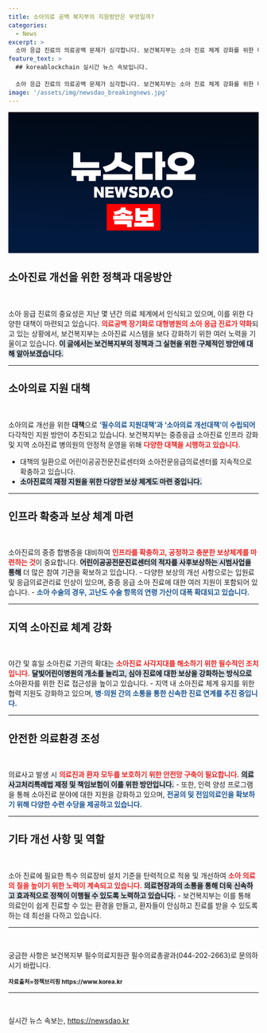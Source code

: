 ```yaml
---
title: 소아의료 공백 복지부의 지원방안은 무엇일까?
categories:
  - News
excerpt: >
  소아 응급 진료의 의료공백 문제가 심각합니다. 보건복지부는 소아 진료 체계 강화를 위한 다양한 대책을 추진 중이며, 증가하는 진료 인프라와 보상 체계를 통해 소아 환자 안전망을 구축하겠다고 밝혔습니다.
feature_text: >
  ## koreablockchain 실시간 뉴스 속보입니다.

  소아 응급 진료의 의료공백 문제가 심각합니다. 보건복지부는 소아 진료 체계 강화를 위한 다양한 대책을 추진 중이며, 증가하는 진료 인프라와 보상 체계를 통해 소아 환자 안전망을 구축하겠다고 밝혔습니다.
image: '/assets/img/newsdao_breakingnews.jpg'
---
```


<p><img src="/assets/img/newsdao_breakingnews.jpg" alt="koreablockchain 속보" /></p>

<h2 data-ke-size="size26">소아진료 개선을 위한 정책과 대응방안</h2>

<p data-ke-size="size16">&nbsp;</p>

<p>소아 응급 진료의 중요성은 지난 몇 년간 의료 체계에서 인식되고 있으며, 이를 위한 다양한 대책이 마련되고 있습니다. <b><span style="color: #ee2323;">의료공백 장기화로 대형병원의 소아 응급 진료가 약화</span></b>되고 있는 상황에서, 보건복지부는 소아진료 시스템을 보다 강화하기 위한 여러 노력을 기울이고 있습니다. <b><span style="background-color: #21538527;">이 글에서는 보건복지부의 정책과 그 실현을 위한 구체적인 방안에 대해 알아보겠습니다.</span></b></p>

<hr />

<h2 data-ke-size="size26">소아의료 지원 대책</h2>

<p data-ke-size="size16">&nbsp;</p>

<p>소아의료 개선을 위한 <b>대책</b>으로 <b><span style="color: #1a5490;">‘필수의료 지원대책’과 ‘소아의료 개선대책’이 수립되어</span></b> 다각적인 지원 방안이 추진되고 있습니다. 보건복지부는 중증응급 소아진료 인프라 강화 및 지역 소아진료 병의원의 안정적 운영을 위해 <b><span style="color: #ee2323;">다양한 대책을 시행하고 있습니다.</span></b></p>

<ul>
<li>대책의 일환으로 어린이공공전문진료센터와 소아전문응급의료센터를 지속적으로 확충하고 있습니다. </li>
<li><b><span style="background-color: #21538527;">소아진료의 재정 지원을 위한 다양한 보상 체계도 마련 중입니다.</span></b></li>
</ul>

<hr />

<h2 data-ke-size="size26">인프라 확충과 보상 체계 마련</h2>

<p data-ke-size="size16">&nbsp;</p>

<p>소아진료의 중증 합병증을 대비하여 <b><span style="color: #ee2323;">인프라를 확충하고, 공정하고 충분한 보상체계를 마련하는 것</span></b>이 중요합니다. <b><span style="background-color: #21538527;">어린이공공전문진료센터의 적자를 사후보상하는 시범사업을 통해</span></b> 더 많은 참여 기관을 확보하고 있습니다. 
- 다양한 보상의 개선 사항으로는 입원료 및 응급의료관리료 인상이 있으며, 중증 응급 소아 진료에 대한 여러 지원이 포함되어 있습니다.
- <b><span style="color: #1a5490;">소아 수술의 경우, 고난도 수술 항목의 연령 가산이 대폭 확대되고 있습니다.</span></b></p>

<hr />

<h2 data-ke-size="size26">지역 소아진료 체계 강화</h2>

<p data-ke-size="size16">&nbsp;</p>

<p>야간 및 휴일 소아진료 기관의 확대는 <b><span style="color: #ee2323;">소아진료 사각지대를 해소하기 위한 필수적인 조치입니다.</span></b> <b><span style="background-color: #21538527;">달빛어린이병원의 개소를 늘리고, 심야 진료에 대한 보상을 강화하는 방식으로</span></b> 소아환자를 위한 진료 접근성을 높이고 있습니다.
- 지역 내 소아진료 체계 유지를 위한 협력 지원도 강화하고 있으며, <b><span style="color: #1a5490;">병·의원 간의 소통을 통한 신속한 진료 연계를 추진 중입니다.</span></b></p>

<hr />

<h2 data-ke-size="size26">안전한 의료환경 조성</h2>

<p data-ke-size="size16">&nbsp;</p>

<p>의료사고 발생 시 <b><span style="color: #ee2323;">의료진과 환자 모두를 보호하기 위한 안전망 구축이 필요합니다.</span></b> <b><span style="background-color: #21538527;">의료사고처리특례법 제정 및 책임보험이 이를 위한 방안입니다.</span></b> 
- 또한, 인력 양성 프로그램을 통해 소아진료 분야에 대한 지원을 강화하고 있으며, <b><span style="color: #1a5490;">전공의 및 전임의료인을 확보하기 위해 다양한 수련 수당을 제공하고 있습니다.</span></b></p>

<hr />

<h2 data-ke-size="size26">기타 개선 사항 및 역할</h2>

<p data-ke-size="size16">&nbsp;</p>

<p>소아 진료에 필요한 특수 의료장비 설치 기준을 탄력적으로 적용 및 개선하여 <b><span style="color: #ee2323;">소아 의료의 질을 높이기 위한 노력이 계속되고 있습니다.</span></b> <b><span style="background-color: #21538527;">의료현장과의 소통을 통해 더욱 신속하고 효과적으로 정책이 이행될 수 있도록 노력하고 있습니다.</span></b> 
- 보건복지부는 이를 통해 의료인이 쉽게 진료할 수 있는 환경을 만들고, 환자들이 안심하고 진료를 받을 수 있도록 하는 데 최선을 다하고 있습니다.</p>

<hr />

<p data-ke-size="size16">&nbsp;</p>

<p>궁금한 사항은 보건복지부 필수의료지원관 필수의료총괄과(044-202-2663)로 문의하시기 바랍니다. </p>

<p><small><b>자료출처=정책브리핑 https://www.korea.kr</b></small></p>

<hr />

<p data-ke-size="size16">&nbsp;</p>
실시간 뉴스 속보는, <a href="https://newsdao.kr" rel="dofollow">https://newsdao.kr</a>


